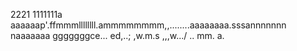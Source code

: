 2221
1111111a
aaaaaap'.ffmmmllllllll.ammmmmmmm,,........aaaaaaaa.sssannnnnnn
naaaaaaa
gggggggce...
ed,..;
,w.m.s
,,,w.../
..
mm.
a.
